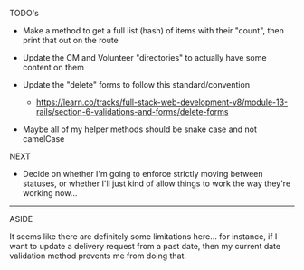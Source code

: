 TODO's

* Make a method to get a full list (hash) of items with their "count", then print that out on the route

* Update the CM and Volunteer "directories" to actually have some content on them

* Update the "delete" forms to follow this standard/convention
  - https://learn.co/tracks/full-stack-web-development-v8/module-13-rails/section-6-validations-and-forms/delete-forms

* Maybe all of my helper methods should be snake case and not camelCase

NEXT
* Decide on whether I'm going to enforce strictly moving between statuses, or whether I'll just kind of allow things to work the way they're working now...


-----------------
ASIDE

  It seems like there are definitely some limitations here... for instance, if I want to update a delivery request from a past date, then my current date validation method prevents me from doing that.

